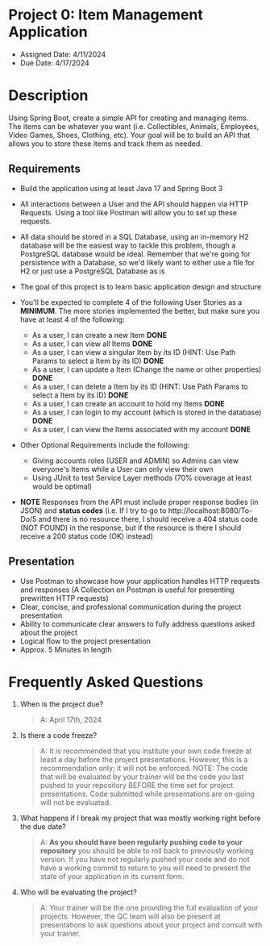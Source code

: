 # Project 0: Item Management Application

* Assigned Date: 4/11/2024
* Due Date: 4/17/2024

# Description

Using Spring Boot, create a simple API for creating and managing items. The items can be whatever you want (i.e. Collectibles, Animals, Employees, Video Games, Shoes, Clothing, etc). Your goal will be to build an API that allows you to store these items and track them as needed.

## Requirements
- Build the application using at least Java 17 and Spring Boot 3

- All interactions between a User and the API should happen via HTTP Requests. Using a tool like Postman will allow you to set up these requests.

- All data should be stored in a SQL Database, using an in-memory H2 database will be the easiest way to tackle this problem, though a PostgreSQL database would be ideal. Remember that we're going for persistence with a Database, so we'd likely want to either use a file for H2 or just use a PostgreSQL Database as is

- The goal of this project is to learn basic application design and structure

- You'll be expected to complete 4 of the following User Stories as a **MINIMUM**. The more stories implemented the better, but make sure you have at least 4 of the following:

    - As a user, I can create a new Item **DONE**
    - As a user, I can view all Items **DONE**
    - As a user, I can view a singular Item by its ID (HINT: Use Path Params to select a Item by its ID) **DONE**
    - As a user, I can update a Item (Change the name or other properties) **DONE**
    - As a user, I can delete a Item by its ID (HINT: Use Path Params to select a Item by its ID) **DONE**
    - As a user, I can create an account to hold my Items **DONE**
    - As a user, I can login to my account (which is stored in the database) **DONE**
    - As a user, I can view the Items associated with my account **DONE**

- Other Optional Requirements include the following:
    - Giving accounts roles (USER and ADMIN) so Admins can view everyone's Items while a User can only view their own
    - Using JUnit to test Service Layer methods (70% coverage at least would be optimal)

- **NOTE** Responses from the API must include proper response bodies (in JSON) and **status codes** (i.e. If I try to go to http://localhost:8080/To-Do/5 and there is no resource there, I should receive a 404 status code (NOT FOUND) in the response, but if the resource is there I should receive a 200 status code (OK) instead)

## Presentation
- Use Postman to showcase how your application handles HTTP requests and responses (A Collection on Postman is useful for presenting prewritten HTTP requests)
- Clear, concise, and professional communication during the project presentation
- Ability to communicate clear answers to fully address questions asked about the project
- Logical flow to the project presentation
- Approx. 5 Minutes in length

# Frequently Asked Questions
1. When is the project due? 
    >A: April 17th, 2024
2. Is there a code freeze? 
    >A: It is recommended that you institute your own code freeze at least a day before the project presentations. However, this is a recommendation only; it will not be enforced. NOTE: The code that will be evaluated by your trainer will be the code you last pushed to your repository BEFORE the time set for project presentations. Code submitted while presentations are on-going will not be evaluated. 
3. What happens if I break my project that was mostly working right before the due date? 
    >A: **As you should have been regularly pushing code to your repository** you should be able to roll back to previously working version. If you have not regularly pushed your code and do not have a working commit to return to you will need to present the state of your application in its current form. 
4. Who will be evaluating the project? 
    >A: Your trainer will be the one providing the full evaluation of your projects. However, the QC team will also be present at presentations to ask questions about your project and consult with your trainer. 
